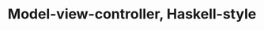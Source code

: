 ---
title: Model-view-controller, Haskell-style
url: http://www.haskellforall.com/2014/04/model-view-controller-haskell-style.html
authors:
- Gabriel Gonzalez
type: article
libraries:
- MVC
doHaskell-type: blog post
dohaskell-year: 2014
---